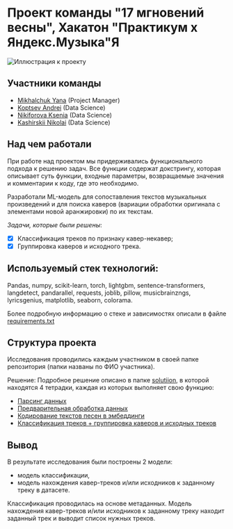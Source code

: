 # Проект команды "17 мгновений весны", Хакатон "Практикум x Яндекс.Музыка"Я

![Иллюстрация к проекту](https://yielding-character-d3f.notion.site/image/https%3A%2F%2Fprod-files-secure.s3.us-west-2.amazonaws.com%2F2baaeed3-17c9-4763-bd41-59890c1e9406%2F78607ed7-bcb2-484b-92eb-0630853cb3c4%2F2023-10-20_09.47.37.jpg?table=block&id=ccfa20ce-dc10-4ef5-9e37-e73aa09dfc3f&spaceId=2baaeed3-17c9-4763-bd41-59890c1e9406&width=2000&userId=&cache=v2)



## Участники команды
- [Mikhalchuk Yana](https://github.com/YanaMikhalchuk) (Project Manager)
- [Koptsev Andrei](https://github.com/AVKopt) (Data Science)
- [Nikiforova Ksenia](https://github.com/nikiforovaks) (Data Science)
- [Kashirskii Nikolai](https://github.com/Learningsome) (Data Science)

## Над чем работали
При работе над проектом мы придерживались функционального подхода к решению задач. Все функции содержат докстрингу, которая описывает суть функции, входные параметры, возвращаемые значения и комментарии к коду, где это необходимо.

Разработали ML-модель для сопоставления текстов музыкальных произведений и для поиска каверов (вариации обработки оригинала с элементами новой аранжировки) по их текстам.  

*Задачи, которые были решены*:
- [x] Классификация треков по признаку кавер-некавер; 
- [x] Группировка каверов и исходного трека.

## Используемый стек технологий:
Pandas, numpy, scikit-learn, torch, lightgbm, sentence-transformers, langdetect, pandarallel, requests, joblib, pillow, musicbrainzngs, lyricsgenius, matplotlib, seaborn, colorama.

Более подробную информацию о стеке и зависимостях описали в файле [requirements.txt](https://github.com/Learningsome/hackaton-yandex-music/blob/main/requirements.txt)

## Структура проекта
Исследования проводились каждым участником в своей папке репозитория (папки названы по ФИО участника).

Решение:
Подробное решение описано в папке [solutiion](https://github.com/Learningsome/hackaton-yandex-music/tree/main/solution), в которой находятся 4 тетрадки, каждая из которых выполняет свою функцию:
- [Парсинг данных](https://github.com/Learningsome/hackaton-yandex-music/blob/main/solution/01-text-parsing.ipynb)
- [Предварительная обработка данных](https://github.com/Learningsome/hackaton-yandex-music/blob/main/solution/02-data-preprocessing.ipynb)
- [Кодирование текстов песен в эмбеддинги](https://github.com/Learningsome/hackaton-yandex-music/blob/main/solution/03-text-encoding.ipynb)
- [Классификация треков + группировка каверов и исходных треков](https://github.com/Learningsome/hackaton-yandex-music/blob/main/solution/04-tracks-classification-and-grouping.ipynb)

## Вывод
В результате исследования были построены 2 модели:

- модель классификации,
- модель нахождения кавер-треков и/или исходников к заданному треку в датасете.

Классификация проводилась на основе метаданных. 
Модель нахождения кавер-треков и/или исходников к заданному треку находит заданный трек и выводит список нужных треков.


